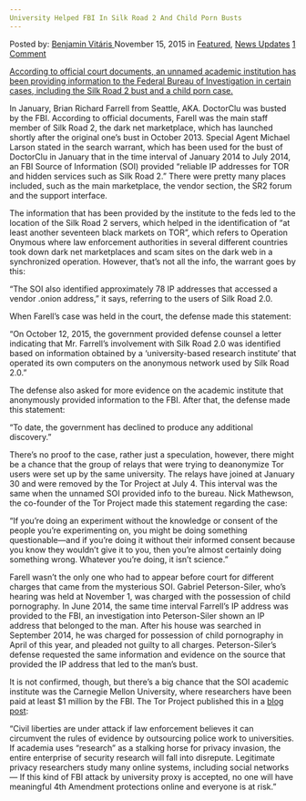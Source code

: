 ```yaml
---
University Helped FBI In Silk Road 2 And Child Porn Busts
---
```

<article class="post-listing post-12165 post type-post status-publish format-standard has-post-thumbnail hentry category-deepdot-news category-news-updates tag-busts tag-child tag-fbi tag-helped tag-porn tag-road tag-silk tag-university">
    <div class="post-inner">
    <p class="post-meta">
    <span>Posted by: <a href="https://www.deepdotweb.com/author/benjaminvi/" title="">Benjamin Vitáris </a></span>
    <span>November 15, 2015</span>
    <span>in <a href="https://www.deepdotweb.com/category/deepdot-news/" rel="category tag">Featured</a>, <a href="https://www.deepdotweb.com/category/news-updates/" rel="category tag">News Updates</a></span>
    <span><a href="https://www.deepdotweb.com/2015/11/15/university-helped-fbi-in-silk-road-2-and-child-porn-busts/#comments">1 Comment</a></span>
    </p>
    <div class="clear"></div>
    <div class="entry">
    <p><a href="http://motherboard.vice.com/read/court-docs-show-a-university-helped-fbi-bust-silk-road-2-child-porn-suspects">According to official court documents, an unnamed academic institution has been providing information to the Federal Bureau of Investigation in certain cases, including the Silk Road 2 bust and a child porn case.</a></p>
    <p>In January, Brian Richard Farrell from Seattle, AKA. DoctorClu was busted by the FBI. According to official documents, Farell was the main staff member of Silk Road 2, the dark net marketplace, which has launched shortly after the original one’s bust in October 2013. Special Agent Michael Larson stated in the search warrant, which has been used for the bust of DoctorClu in January that in the time interval of January 2014 to July 2014, an FBI Source of Information (SOI) provided “reliable IP addresses for TOR and hidden services such as Silk Road 2.” There were pretty many places included, such as the main marketplace, the vendor section, the SR2 forum and the support interface.</p>
    <p>The information that has been provided by the institute to the feds led to the location of the Silk Road 2 servers, which helped in the identification of &#8220;at least another seventeen black markets on TOR”, which refers to Operation Onymous where law enforcement authorities in several different countries took down dark net marketplaces and scam sites on the dark web in a synchronized operation. However, that’s not all the info, the warrant goes by this:</p>
    <p>“The SOI also identified approximately 78 IP addresses that accessed a vendor .onion address,” it says, referring to the users of Silk Road 2.0.</p>
    <p>When Farell’s case was held in the court, the defense made this statement:</p>
    <p>“On October 12, 2015, the government provided defense counsel a letter indicating that Mr. Farrell&#8217;s involvement with Silk Road 2.0 was identified based on information obtained by a &#8216;university-based research institute&#8217; that operated its own computers on the anonymous network used by Silk Road 2.0.”</p>
    <p>The defense also asked for more evidence on the academic institute that anonymously provided information to the FBI. After that, the defense made this statement:</p>
    <p>“To date, the government has declined to produce any additional discovery.”</p>
    <p>There’s no proof to the case, rather just a speculation, however, there might be a chance that the group of relays that were trying to deanonymize Tor users were set up by the same university. The relays have joined at January 30 and were removed by the Tor Project at July 4. This interval was the same when the unnamed SOI provided info to the bureau. Nick Mathewson, the co-founder of the Tor Project made this statement regarding the case:</p>
    <p>&#8220;If you&#8217;re doing an experiment without the knowledge or consent of the people you&#8217;re experimenting on, you might be doing something questionable—and if you&#8217;re doing it without their informed consent because you know they wouldn&#8217;t give it to you, then you&#8217;re almost certainly doing something wrong. Whatever you&#8217;re doing, it isn&#8217;t science.”</p>
    <p>Farell wasn’t the only one who had to appear before court for different charges that came from the mysterious SOI. Gabriel Peterson-Siler, who’s hearing was held at November 1, was charged with the possession of child pornography. In June 2014, the same time interval Farrell&#8217;s IP address was provided to the FBI, an investigation into Peterson-Siler shown an IP address that belonged to the man. After his house was searched in September 2014, he was charged for possession of child pornography in April of this year, and pleaded not guilty to all charges. Peterson-Siler’s defense requested the same information and evidence on the source that provided the IP address that led to the man’s bust.</p>
    <p>It is not confirmed, though, but there’s a big chance that the SOI academic institute was the Carnegie Mellon University, where researchers have been paid at least $1 million by the FBI. The Tor Project published this in a <a href="https://blog.torproject.org/blog/did-fbi-pay-university-attack-tor-users">blog post</a>:</p>
    <p>&#8220;Civil liberties are under attack if law enforcement believes it can circumvent the rules of evidence by outsourcing police work to universities. If academia uses &#8220;research&#8221; as a stalking horse for privacy invasion, the entire enterprise of security research will fall into disrepute. Legitimate privacy researchers study many online systems, including social networks — If this kind of FBI attack by university proxy is accepted, no one will have meaningful 4th Amendment protections online and everyone is at risk.&#8221;</p>
    </div>
    <span style="display:none"><a href="https://www.deepdotweb.com/tag/busts/" rel="tag">busts</a> <a href="https://www.deepdotweb.com/tag/child/" rel="tag">child</a> <a href="https://www.deepdotweb.com/tag/fbi/" rel="tag">fbi</a> <a href="https://www.deepdotweb.com/tag/helped/" rel="tag">helped</a> <a href="https://www.deepdotweb.com/tag/porn/" rel="tag">porn</a> <a href="https://www.deepdotweb.com/tag/road/" rel="tag">road</a> <a href="https://www.deepdotweb.com/tag/silk/" rel="tag">silk</a> <a href="https://www.deepdotweb.com/tag/university/" rel="tag">university</a></span> <span style="display:none" class="updated">2015-11-15</span>
    <div style="display:none" class="vcard author" itemprop="author" itemscope itemtype="http://schema.org/Person"><strong class="fn" itemprop="name"><a href="https://www.deepdotweb.com/author/benjaminvi/" title="Posts by Benjamin Vitáris" rel="author">Benjamin Vitáris</a></strong></div>
    </div>
</article>

